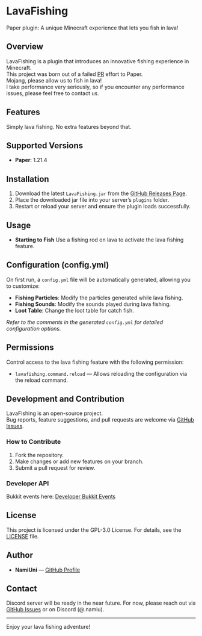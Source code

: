 # LavaFishing

Paper plugin: A unique Minecraft experience that lets you fish in lava!

## Overview
LavaFishing is a plugin that introduces an innovative fishing experience in Minecraft.  
This project was born out of a failed [PR](https://github.com/PaperMC/Paper/pull/12147#event-16417159614) effort to Paper.  
Mojang, please allow us to fish in lava!  
I take performance very seriously, so if you encounter any performance issues, please feel free to contact us.

## Features
Simply lava fishing. No extra features beyond that.

## Supported Versions
- **Paper**: 1.21.4

## Installation
1. Download the latest `LavaFishing.jar` from the [GitHub Releases Page](https://github.com/NamiUni/LavaFishing/releases).
2. Place the downloaded jar file into your server’s `plugins` folder.
3. Restart or reload your server and ensure the plugin loads successfully.

## Usage
- **Starting to Fish**
  Use a fishing rod on lava to activate the lava fishing feature.  

## Configuration (config.yml)
On first run, a `config.yml` file will be automatically generated, allowing you to customize:
- **Fishing Particles**: Modify the particles generated while lava fishing.
- **Fishing Sounds**: Modify the sounds played during lava fishing.
- **Loot Table**: Change the loot table for catch fish.

*Refer to the comments in the generated `config.yml` for detailed configuration options.*

## Permissions
Control access to the lava fishing feature with the following permission:
- `lavafishing.command.reload` — Allows reloading the configuration via the reload command.

## Development and Contribution
LavaFishing is an open-source project.  
Bug reports, feature suggestions, and pull requests are welcome via [GitHub Issues](https://github.com/NamiUni/LavaFishing/issues).

### How to Contribute
1. Fork the repository.
2. Make changes or add new features on your branch.
3. Submit a pull request for review.

### Developer API
Bukkit events here:
[Developer Bukkit Events](https://github.com/NamiUni/LavaFishing/tree/master/src/main/java/com/github/namiuni/lavafishing/event)

## License
This project is licensed under the GPL-3.0 License. For details, see the [LICENSE](./LICENCE) file.

## Author
- **NamiUni** — [GitHub Profile](https://github.com/NamiUni)

## Contact
Discord server will be ready in the near future. 
For now, please reach out via [GitHub Issues](https://github.com/NamiUni/LavaFishing/issues) or on Discord (@.namiu).

---

Enjoy your lava fishing adventure!
